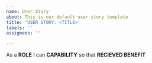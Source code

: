 ```yaml
---
name: User Story
about: This is our default user story template
title: 'USER STORY: <TITLE>'
labels: ''
assignees: ''

---
```


As a **ROLE** I can **CAPABILITY** so that **RECIEVED BENEFIT**

